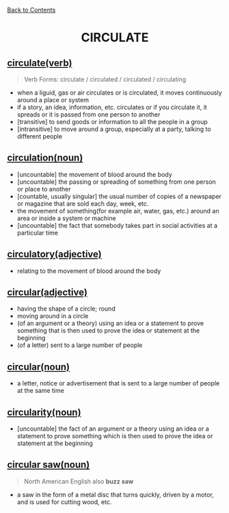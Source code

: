 ﻿[Back to Contents](../../../README.md)


<h1 style="text-align: center;">CIRCULATE</h1>


## [circulate(verb)](https://www.oxfordlearnersdictionaries.com/definition/english/circulate)
> Verb Forms: circulate / circulated / circulated / circulating
- when a liguid, gas or air circulates or is circulated, it moves continuously around a place or system
- if a story, an idea, information, etc. circulates or if you circulate it, it spreads or it is passed from one person to another
- [transitive] to send goods or information to all the people in a group
- [intransitive] to move around a group, especially at a party, talking to different people


## [circulation(noun)](https://www.oxfordlearnersdictionaries.com/definition/english/circulation)
- [uncountable] the movement of blood around the body
- [uncountable] the passing or spreading of something from one person or place to another
- [countable, usually singular] the usual number of copies of a newspaper or magazine that are sold each day, week, etc.
- the movement of something(for example air, water, gas, etc.) around an area or inside a system or machine
- [uncountable] the fact that somebody takes part in social activities at a particular time


## [circulatory(adjective)](https://www.oxfordlearnersdictionaries.com/definition/english/circulatory)
- relating to the movement of blood around the body


## [circular(adjective)](https://www.oxfordlearnersdictionaries.com/definition/english/circular_1)
- having the shape of a circle; round
- moving around in a circle
- (of an argument or a theory) using an idea or a statement to prove something that is then used to prove the idea or statement at the beginning
- (of a letter) sent to a large number of people


## [circular(noun)](https://www.oxfordlearnersdictionaries.com/definition/english/circular_2)
- a letter, notice or advertisement that is sent to a large number of people at the same time


## [circularity(noun)](https://www.oxfordlearnersdictionaries.com/definition/english/circularity)
- [uncountable] the fact of an argument or a theory using an idea or a statement to prove something which is then used to prove the idea or statement at the beginning


## [circular saw(noun)](https://www.oxfordlearnersdictionaries.com/definition/english/circular-saw)
> North American English also **buzz saw**
- a saw in the form of a metal disc that turns quickly, driven by a motor, and is used for cutting wood, etc.

